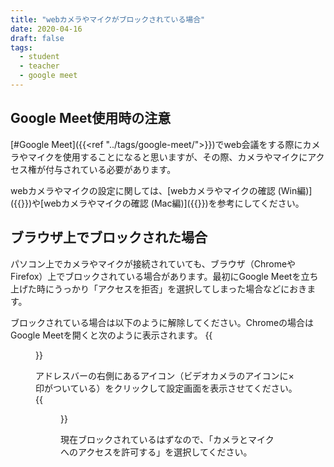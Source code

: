 ```yaml
---
title: "webカメラやマイクがブロックされている場合"
date: 2020-04-16
draft: false
tags: 
  - student
  - teacher
  - google meet
---
```


## Google Meet使用時の注意
[#Google Meet]({{<ref "../tags/google-meet/">}})でweb会議をする際にカメラやマイクを使用することになると思いますが、その際、カメラやマイクにアクセス権が付与されている必要があります。

webカメラやマイクの設定に関しては、[webカメラやマイクの確認 (Win編)]({{<ref win-camera-device.md>}})や[webカメラやマイクの確認 (Mac編)]({{<ref mac-camera-device.md>}})を参考にしてください。

## ブラウザ上でブロックされた場合
パソコン上でカメラやマイクが接続されていても、ブラウザ（ChromeやFirefox）上でブロックされている場合があります。最初にGoogle Meetを立ち上げた時にうっかり「アクセスを拒否」を選択してしまった場合などにおきます。

ブロックされている場合は以下のように解除してください。Chromeの場合はGoogle Meetを開くと次のように表示されます。
{{<figure src="1.png" title="ブロックされている" class="center" width="400">}}


アドレスバーの右側にあるアイコン（ビデオカメラのアイコンに×印がついている）をクリックして設定画面を表示させてください。
{{<figure src="2.png" title="アクセスを許可する" class="center" width="400">}}

現在ブロックされているはずなので、「カメラとマイクへのアクセスを許可する」を選択してください。

